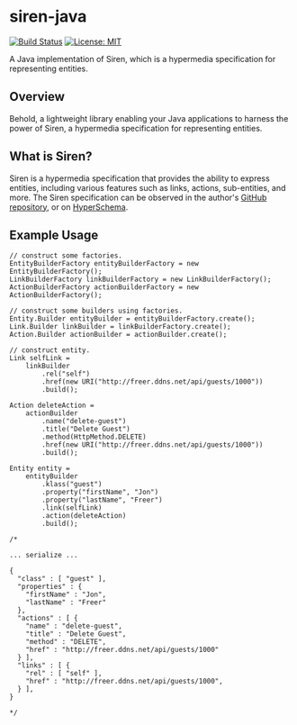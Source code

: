 # siren-java 

[![Build Status](https://travis-ci.org/freerjm/siren-java.svg?branch=master)](https://travis-ci.org/freerjm/siren-java)
[![License: MIT](https://img.shields.io/badge/License-MIT-yellow.svg)](https://opensource.org/licenses/MIT)

A Java implementation of Siren, which is a hypermedia specification for representing entities.

## Overview

Behold, a lightweight library enabling your Java applications to harness the power of Siren,
a hypermedia specification for representing entities.

## What is Siren?

Siren is a hypermedia specification that provides the ability to express entities, including various
features such as links, actions, sub-entities, and more. The Siren specification can be observed
in the author's [GitHub repository](https://github.com/kevinswiber/siren), or on
[HyperSchema](http://hyperschema.org/mediatypes/siren).

## Example Usage

```
// construct some factories.
EntityBuilderFactory entityBuilderFactory = new EntityBuilderFactory();
LinkBuilderFactory linkBuilderFactory = new LinkBuilderFactory();
ActionBuilderFactory actionBuilderFactory = new ActionBuilderFactory();
 
// construct some builders using factories.
Entity.Builder entityBuilder = entityBuilderFactory.create();
Link.Builder linkBuilder = linkBuilderFactory.create();
Action.Builder actionBuilder = actionBuilder.create();
 
// construct entity.
Link selfLink = 
    linkBuilder
        .rel("self")
        .href(new URI("http://freer.ddns.net/api/guests/1000"))
        .build();
 
Action deleteAction = 
    actionBuilder
        .name("delete-guest")
        .title("Delete Guest")
        .method(HttpMethod.DELETE)
        .href(new URI("http://freer.ddns.net/api/guests/1000"))
        .build();
 
Entity entity = 
    entityBuilder
        .klass("guest")
        .property("firstName", "Jon")
        .property("lastName", "Freer")
        .link(selfLink)
        .action(deleteAction)
        .build();
 
/*
 
... serialize ...
 
{
  "class" : [ "guest" ],
  "properties" : {
    "firstName" : "Jon",
    "lastName" : "Freer"
  },
  "actions" : [ {
    "name" : "delete-guest",
    "title" : "Delete Guest",
    "method" : "DELETE",
    "href" : "http://freer.ddns.net/api/guests/1000"
  } ],
  "links" : [ {
    "rel" : [ "self" ],
    "href" : "http://freer.ddns.net/api/guests/1000",
  } ],
}
 
*/
```